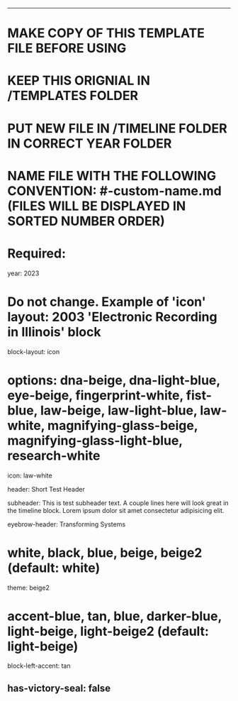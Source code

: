 ---

# MAKE COPY OF THIS TEMPLATE FILE BEFORE USING
# KEEP THIS ORIGNIAL IN /TEMPLATES FOLDER
# PUT NEW FILE IN /TIMELINE FOLDER IN CORRECT YEAR FOLDER
# NAME FILE WITH THE FOLLOWING CONVENTION: #-custom-name.md (FILES WILL BE DISPLAYED IN SORTED NUMBER ORDER)

# Required:
year: 2023

# Do not change. Example of 'icon' layout: 2003 'Electronic Recording in Illinois' block
block-layout: icon

# options: dna-beige, dna-light-blue, eye-beige, fingerprint-white, fist-blue, law-beige, law-light-blue, law-white, magnifying-glass-beige, magnifying-glass-light-blue, research-white
icon: law-white

header: Short Test Header

subheader: This is test subheader text. A couple lines here will look great in the timeline block. Lorem ipsum dolor sit amet consectetur adipisicing elit.

eyebrow-header: Transforming Systems

# white, black, blue, beige, beige2 (default: white)
theme: beige2

# accent-blue, tan, blue, darker-blue, light-beige, light-beige2 (default: light-beige)
block-left-accent: tan

has-victory-seal: false
---